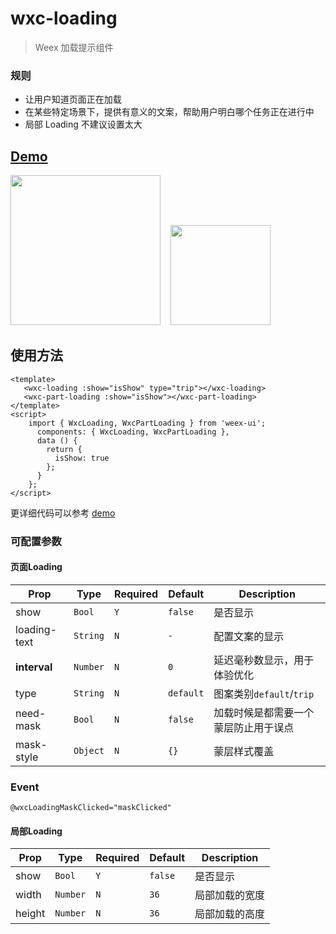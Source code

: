 # wxc-loading 

 > Weex 加载提示组件
 
### 规则
- 让用户知道页面正在加载
- 在某些特定场景下，提供有意义的文案，帮助用户明白哪个任务正在进行中
- 局部 Loading 不建议设置太大

## [Demo](https://h5.m.taobao.com/trip/wxc-loading/index.html?_wx_tpl=https%3A%2F%2Fh5.m.taobao.com%2Ftrip%2Fwxc-loading%2Fdemo%2Findex.native-min.js)
<img src="https://img.alicdn.com/tfs/TB11cTsfBfH8KJjy1XbXXbLdXXa-376-668.gif" width="240"/>&nbsp;&nbsp;&nbsp;&nbsp;<img src="https://img.alicdn.com/tfs/TB195ehSpXXXXc4XpXXXXXXXXXX-200-200.png" width="160"/>

## 使用方法

```vue
<template>
   <wxc-loading :show="isShow" type="trip"></wxc-loading>
   <wxc-part-loading :show="isShow"></wxc-part-loading>
</template>
<script>
    import { WxcLoading, WxcPartLoading } from 'weex-ui';
      components: { WxcLoading, WxcPartLoading },
      data () {
        return {
          isShow: true
        };
      }
    };
</script>
```

更详细代码可以参考 [demo](https://github.com/alibaba/weex-ui/blob/master/example/loading/index.vue)

### 可配置参数

#### 页面Loading

| Prop | Type | Required | Default | Description |
|-------------|------------|--------|-----|-----|
| show | `Bool` |`Y`| `false` | 是否显示|
| loading-text | `String` |`N`| `-` | 配置文案的显示 |
| **interval** | `Number` |`N`| `0` | 延迟毫秒数显示，用于体验优化|
| type | `String` | `N`|`default` |图案类别`default`/`trip`|
| need-mask | `Bool` | `N`|`false` | 加载时候是都需要一个蒙层防止用于误点 |
| mask-style | `Object` | `N`|`{}` | 蒙层样式覆盖 |


### Event

```
@wxcLoadingMaskClicked="maskClicked"
```

#### 局部Loading

| Prop | Type | Required | Default | Description |
|-------------|------------|--------|-----|-----|
| show | `Bool` |`Y`| `false` | 是否显示|
| width | `Number` |`N`| `36` | 局部加载的宽度 |
| height | `Number` |`N`| `36` | 局部加载的高度 |
